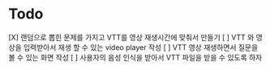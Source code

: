 # Todo

[X] 랜덤으로 뽑힌 문제를 가지고 VTT를 영상 재생시간에 맞춰서 만들기
[ ] VTT 와 영상을 입력받아서 재생 할 수 있는 video player 작성
[ ] VTT 영상 재생하면서 질문을 볼 수 있는 화면 작성
[ ] 사용자의 음성 인식을 받아서 VTT 파일을 받을 수 있도록 하자
